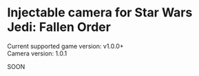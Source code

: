 Injectable camera for Star Wars Jedi: Fallen Order
============================

Current supported game version: v1.0.0+  
Camera version: 1.0.1  


SOON